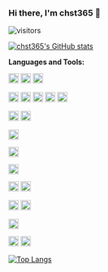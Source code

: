 ### Hi there, I'm chst365 👋

![visitors](https://visitor-badge.glitch.me/badge?page_id=chst365.chst365)

[![chst365's GitHub stats](https://github-readme-stats.vercel.app/api?username=chst365&count_private=true&include_all_commits=true&show_icons=true)](https://github.com/chst365)

**Languages and Tools:**

<code><img height="20" src="https://cdn.jsdelivr.net/gh/chst365/explore/topics/html/html.png"></code>
<code><img height="20" src="https://cdn.jsdelivr.net/gh/chst365/explore/topics/css/css.png"></code>
<code><img height="20" src="https://cdn.jsdelivr.net/gh/chst365/explore/topics/javascript/javascript.png"></code>

<code><img height="20" src="https://cdn.jsdelivr.net/gh/chst365/explore/topics/vue/vue.png"></code>
<code><img height="20" src="https://cdn.jsdelivr.net/gh/chst365/explore/topics/react/react.png"></code>
<code><img height="20" src="https://cdn.jsdelivr.net/gh/chst365/explore/topics/angular/angular.png"></code>
<code><img height="20" src="https://cdn.jsdelivr.net/gh/chst365/explore/topics/flutter/flutter.png"></code>
<code><img height="20" src="https://cdn.jsdelivr.net/gh/chst365/explore/topics/electron/electron.png"></code>

<code><img height="20" src="https://cdn.jsdelivr.net/gh/chst365/explore/topics/chrome/chrome.png"></code>
<code><img height="20" src="https://cdn.jsdelivr.net/gh/chst365/explore/topics/firefox/firefox.png"></code>

<code><img height="20" src="https://cdn.jsdelivr.net/gh/chst365/explore/topics/redux/redux.png"></code>

<code><img height="20" src="https://cdn.jsdelivr.net/gh/chst365/explore/topics/webpack/webpack.png"></code>

<code><img height="20" src="https://cdn.jsdelivr.net/gh/chst365/explore/topics/visual-studio-code/visual-studio-code.png"></code>

<code><img height="20" src="https://cdn.jsdelivr.net/gh/chst365/explore/topics/nodejs/nodejs.png"></code>
<code><img height="20" src="https://cdn.jsdelivr.net/gh/chst365/explore/topics/python/python.png"></code>

<code><img height="20" src="https://cdn.jsdelivr.net/gh/chst365/explore/topics/mysql/mysql.png"></code>
<code><img height="20" src="https://cdn.jsdelivr.net/gh/chst365/explore/topics/mongodb/mongodb.png"></code>

<code><img height="20" src="https://cdn.jsdelivr.net/gh/chst365/explore/topics/nginx/nginx.png"></code>

<code><img height="20" src="https://cdn.jsdelivr.net/gh/chst365/explore/topics/docker/docker.png"></code>
<code><img height="20" src="https://cdn.jsdelivr.net/gh/chst365/explore/topics/jenkins/jenkins.png"></code>

[![Top Langs](https://github-readme-stats.vercel.app/api/top-langs/?username=chst365&count_private=true&include_all_commits=true)](https://github.com/chst365)
